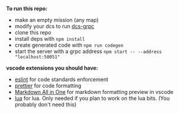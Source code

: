 **To run this repo:**

- make an empty mission (any map)
- modify your dcs to run [dcs-grpc](https://github.com/DCS-gRPC/rust-server)
- clone this repo
- install deps with `npm install`
- create generated code with `npm run codegen`
- start the server with a grpc address `npm start -- --address "localhost:50051"`

**vscode extensions you should have:**

- [eslint](https://marketplace.visualstudio.com/items?itemName=dbaeumer.vscode-eslint) for code standards enforcement
- [prettier](https://marketplace.visualstudio.com/items?itemName=esbenp.prettier-vscode) for code formatting
- [Markdown All in One](https://marketplace.visualstudio.com/items?itemName=yzhang.markdown-all-in-one) for markdown formatting preview in vscode
- [lua](https://marketplace.visualstudio.com/items?itemName=sumneko.lua) for lua. Only needed if you plan to work on the lua bits. (You probably don't need this)
